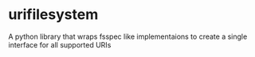 # urifilesystem
A  python library that wraps fsspec like implementaions to create a single interface for all supported URIs 

